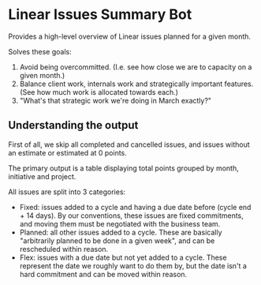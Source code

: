 # Linear Issues Summary Bot

Provides a high-level overview of Linear issues planned for a given month.

Solves these goals:

1. Avoid being overcommitted. (I.e. see how close we are to capacity on a given month.)
2. Balance client work, internals work and strategically important features. (See how much work is allocated towards each.)
3. "What's that strategic work we're doing in March exactly?"


## Understanding the output

First of all, we skip all completed and cancelled issues, and issues without an estimate or estimated at 0 points.

The primary output is a table displaying total points grouped by month, initiative and project.

All issues are split into 3 categories:

* Fixed: issues added to a cycle and having a due date before (cycle end + 14 days). By our conventions, these issues are fixed commitments, and moving them must be negotiated with the business team.
* Planned: all other issues added to a cycle. These are basically "arbitrarily planned to be done in a given week", and can be rescheduled within reason.
* Flex: issues with a due date but not yet added to a cycle. These represent the date we roughly want to do them by, but the date isn't a hard commitment and can be moved within reason.
